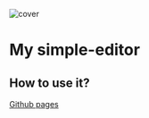 ![cover](https://cotenfrontend.pl/img/cover.png)

# My simple-editor


## How to use it?

[Github pages](https://andrzej-adamczyk.github.io/simple-editor)

